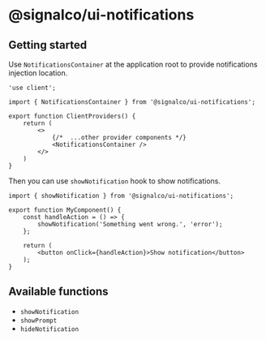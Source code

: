 # @signalco/ui-notifications

## Getting started

Use `NotificationsContainer` at the application root to provide notifications injection location.

```tsx
'use client';

import { NotificationsContainer } from '@signalco/ui-notifications';

export function ClientProviders() {
    return (
        <>
            {/*  ...other provider components */}
            <NotificationsContainer />
        </>
    )
}
```

Then you can use `showNotification` hook to show notifications.

```tsx
import { showNotification } from '@signalco/ui-notifications';

export function MyComponent() {
    const handleAction = () => {
        showNotification('Something went wrong.', 'error');
    };

    return (
        <button onClick={handleAction}>Show notification</button>
    );
}
```

## Available functions

- `showNotification`
- `showPrompt`
- `hideNotification`

